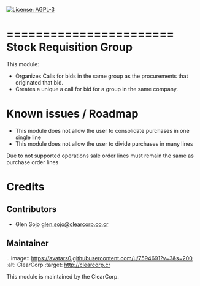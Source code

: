 [![License: AGPL-3](https://img.shields.io/badge/licence-AGPL--3-blue.svg)](http://www.gnu.org/licenses/agpl-3.0-standalone.html)

=======================
Stock Requisition Group
=======================

This module:

* Organizes Calls for bids in the same group as the procurements that originated that bid.
* Creates a unique a call for bid for a group in the same company.

Known issues / Roadmap
======================

* This module does not allow the user to consolidate purchases in one single line
* This module does not allow the user to divide purchases in many lines

Due to not supported operations sale order lines must remain the same as purchase order lines

Credits
=======

Contributors
------------

* Glen Sojo <glen.sojo@clearcorp.co.cr>

Maintainer
----------

.. image:: https://avatars0.githubusercontent.com/u/7594691?v=3&s=200
   :alt: ClearCorp
   :target: http://clearcorp.cr

This module is maintained by the ClearCorp.
